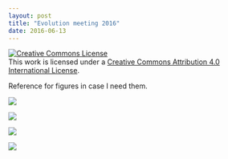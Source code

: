 ```yaml
---
layout: post
title: "Evolution meeting 2016"
date: 2016-06-13
---
```

<a rel="license" href="http://creativecommons.org/licenses/by/4.0/"><img alt="Creative Commons License" style="border-width:0" src="https://i.creativecommons.org/l/by/4.0/88x31.png" /></a><br />This work is licensed under a <a rel="license" href="http://creativecommons.org/licenses/by/4.0/">Creative Commons Attribution 4.0 International License</a>.

Reference for figures in case I need them.   

![](https://cloud.githubusercontent.com/assets/4654474/16011449/9e101836-3153-11e6-8aca-ff9d66c5107e.jpeg)

![](https://cloud.githubusercontent.com/assets/4654474/16011450/9e1704fc-3153-11e6-983c-59563bf84de9.jpeg)

![](https://cloud.githubusercontent.com/assets/4654474/16011447/9dfc5a30-3153-11e6-901f-7b608e8b1709.jpeg)

![](https://cloud.githubusercontent.com/assets/4654474/16011449/9e101836-3153-11e6-8aca-ff9d66c5107e.jpeg)